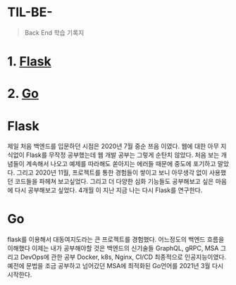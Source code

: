 # TIL-BE-
> Back End 학습 기록지

# 1. [Flask](#Flask)
# 2. [Go](#Go)

# Flask
제일 처음 백엔드를 입문하던 시점은 2020년 7월 중순 쯔음 이였다. 웹에 대한 아무 지식없이 Flask를 무작정 공부했는데 
웹 개발 공부는 그렇게 순탄치 않았다. 처음 보는 개념들이 계속해서 나오고 예제를 따라해도 쏟아지는 에러들 때문에
중도에 포기하고 말았다. 그리고 2020년 11월, 프로젝트를 통한 경험들이 쌓이고 보니 아무생각 없이 사용했던 코드들을
파헤쳐 보고싶었다. 그리고 더 다양한 심화 기능들도 공부해보고 싶은 마음에 다시 공부해보고 싶었다.
4개월 이 지난 지금 나는 다시 Flask를 연구한다. 


# Go
flask를 이용해서 대동여지도라는 큰 프로젝트를 경험했다.
어느정도의 백엔드 흐름을 이해했다 이제는 내가 공부해야할 것은 백엔드의 신기술들
GraphQL, gRPC, MSA 그리고 DevOps에 관한 공부 Docker, k8s, Nginx, CI/CD
최종적으로 인공지능이였다. 예전에 문법을 조금 공부하고 넘어갔던 MSA에 최적화된 
Go언어를 2021년 3월 다시 시작한다.
